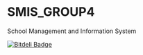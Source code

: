 SMIS_GROUP4
===========

School Management and Information System

[![Bitdeli Badge](https://d2weczhvl823v0.cloudfront.net/ramelcoletana/smis_group4/trend.png)](https://bitdeli.com/free "Bitdeli Badge")

